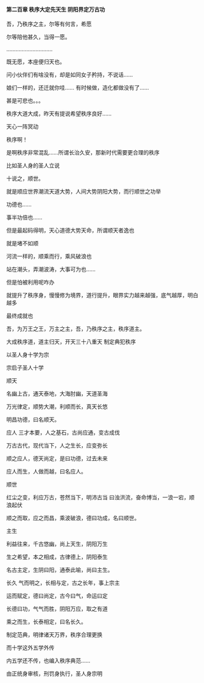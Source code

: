 #### 第二百章 秩序大定先天生 阴阳界定万古功

吾，乃秩序之主，尔等有何言，希愿

尔等陪他甚久，当得一愿。

…………………………

既无愿，本座便归天也。

问小伙伴们有啥没有，却是如同女子矜持，不说话……

娘们一样的，还迁就你哇……
有时候做，造化都做没有了……

甚是可悲也。。。

秩序大道大成，昨天有提说希望秩序良好……

天心一阵冥动

秩序啊！

是啊秩序非常混乱……所谓长治久安，那新时代需要更合理的秩序

比如圣人身的圣人立说

十说之，顺世。

就是顺应世界潮流天道大势，人间大势阴阳大势，而行顺世之功举

功德也……

事半功倍也……

但是最起码得明，天心道德大势天命，所谓顺天者逸也

就是堵不如顺

河流一样的，顺乘而行，乘风破浪也

站在潮头，弄潮波涛，大事可为也……


但是怕被利用呢咋办

就提升了秩序身，慢慢修为境界，道行提升，眼界实力越来越强，底气越厚，明白越多


最终成就也

吾，为万王之王，万主之主，吾，乃秩序之主，秩序道主。


大成秩序道，道主归天，开天三十八重天
制定典犯秩序

以圣人身十学为宗


宗启子圣人十学

顺天

名幽上古，通天泰地，大海肘幽，天道圣海

万光律定，顺势大潮，利顺而长，真天长悠

明昌功德，曰名顺天。


应人
三才本要，人之基石，古尚应通，变古成伐

万古古代，现代当下，人之生长，应变弥长

顺之应人，德天尚定，是曰功德，过去未来

应人而生，人做而越，曰名应人。


顺世

红尘之变，利应万古，苍然当下，明沛古当
曰浊洪流，奋命博当，一浪一宕，顺浪起伏

顺之而取，应之而昌，乘波破浪，德曰功成，名曰顺世。

主生

利益往来，千古悠幽，尚上天生，阴阳万生

生之希望，本之相成，古律德上，阴阳泰生

名古主定，生阴曰阳，通泰此喻，尚曰主生。


长久
气而明之，长相与定，古之长年，事上宗主

运而赋定，德曰尚定，古今曰气，命运曰定

长德曰功，气气而胜，阴阳万应，取之有道

乘之而生，长泰相定，曰名长久。


制定范典，明律诸天万界，秩序合理更换

而十学这外五学外传

内五学还不传，也编入秩序典范……

由正统身审核，刑罚身执行，圣人身宗明

